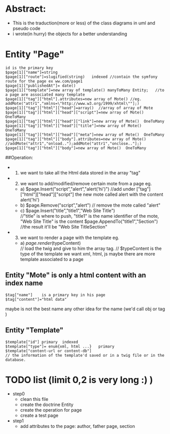 # Abstract:

* This is the traduction(more or less) of the class diagrams in uml and pseudo code
* i wrote(in hurry) the objects for a better understanding

# Entity "Page"
    id is the primary key
    $page[1]["name"]=string
    $page[1]["route"]=slugified(string)   indexed //contain the symfony route for the page ex ww.com/page1
    $page[1]["publishedAt"]= date()
    $page[1]["template"]=new array of template() manyToMany Entity;   //to a page are associated many template 
    $page[1]["tag"]["html"].attributes=new array of Mote() //eg.  addMote("attr1","xmlns=\"http://www.w3.org/1999/xhtml\""];)
    $page[1]["tag"]["html"]["head"]=array()  //array of array of Mote
    $page[1]["tag"]["html"]["head"]["script"]=new array of Mote()  OneToMany
    $page[1]["tag"]["html"]["head"]["link"]=new array of Mote()  OneToMany
    $page[1]["tag"]["html"]["head"]["title"]=new array of Mote()  OneToMany
    $page[1]["tag"]["html"]["head"]["meta"]=new array of Mote()  OneToMany
    $page[1]["tag"]["html"]["body"].attributes=new array of Mote() //addMote("attr1","onload..");addMote("attr1","onclose.."];)
    $page[1]["tag"]["html"]["body"]=new array of Mote()  OneToMany
   
##Operation:
* 1) we want to take all the Html data stored in the array "tag"
* 2) we want to add/modified/remove certain mote from a page
    eg. 
    * a) $page.Insert("script","alert","alert('hi')") 
          //add under ["tag"]["html"]["head"]["script"] the new mote called alert with the content alert('hi')
    * b) $page.Remove("script","alert") 
          // remove the mote called "alert" 
    * c) $page.Insert("title","title1","Web Site Title")  
          //"title" is where to push, "title1" is the name identifier of the mote, "Web Site Title" is the content
       $page.AppendTo("title1","Section")   
          //the result it'll be  "Web Site TitleSection"
* 3) we want to render a page with the template
    eg. 
    * a) $page.render($typeContent)  
          // load the twig and give to him the array tag.
          // $typeContent is the type of the template we want xml, html, js maybe there are more template associated to a page
		 									
								
## Entity "Mote"  is only a html content with an index name 

    $tag["name"]    is a primary key in his page
    $tag["content"]="html data"
  maybe is not the best name any other idea for the name (we'd call obj or tag ) 
    
## Entity "Template" 
    $template["id"] primary  indexed
    $template["type"]= enum{xml, html ...}   primary  
    $template["content-url or content-db"] 
    // the information of the template'd saved or in a twig file or in the database.   
   
     
   
# TODO list (limit 0,2 is very long :) )
* step0
  * clean this file
  * create the doctrine Entity
  * create the operation for page
  * create a test page
* step1
  * add attributes to the page: author, father page, section
